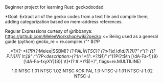 Beginner project for learning Rust: geckodoodad

*Goal: Extract all of the gecko codes from a text file and compile them, adding categorization based on mem-address references.

Regular Expressions curtesy of @ribbanya:
https://github.com/MeleeWorkshop/wiki2gecko <= Being used as a general guide
(python)
gecko_re = re.compile(
    r"^ \$(?P<header>.*?)(?: *\((?P<version>(?:Melee|SSBM)? *(?:PAL|NTSC)? *(?:v?\d\.\d\d)?)?\))?"
    r"(?: *\[(?P<authors>.*?)\])?[ \t:]*$"
    r"(?P<description>(?:\n \*(?:.*?)$)*)"
    r"(?P<hex>(?:$\n [\dA-Fa-f]{8} [\dA-Fa-fxyXY]{8}[ \t]*(?:#.*)?$)+)",
    flags=re.MULTILINE)


1.0 NTSC
1.01 NTSC
1.02 NTSC
KOR
PAL
1.0 NTSC-J
1.01 NTSC-J
1.02 NTSC-J